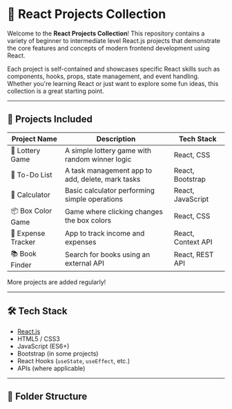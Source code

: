# 🎯 React Projects Collection

Welcome to the **React Projects Collection**! This repository contains a variety of beginner to intermediate level React.js projects that demonstrate the core features and concepts of modern frontend development using React.

Each project is self-contained and showcases specific React skills such as components, hooks, props, state management, and event handling. Whether you're learning React or just want to explore some fun ideas, this collection is a great starting point.

---

## 🚀 Projects Included

| Project Name     | Description                                      | Tech Stack         |
|------------------|--------------------------------------------------|--------------------|
| 🎰 Lottery Game   | A simple lottery game with random winner logic   | React, CSS         |
| 📝 To-Do List     | A task management app to add, delete, mark tasks| React, Bootstrap   |
| 🧮 Calculator     | Basic calculator performing simple operations    | React, JavaScript  |
| 📦 Box Color Game | Game where clicking changes the box colors       | React, CSS         |
| 📅 Expense Tracker| App to track income and expenses                 | React, Context API |
| 📚 Book Finder    | Search for books using an external API           | React, REST API    |

More projects are added regularly!

---

## 🛠️ Tech Stack

- [React.js](https://reactjs.org/)
- HTML5 / CSS3
- JavaScript (ES6+)
- Bootstrap (in some projects)
- React Hooks (`useState`, `useEffect`, etc.)
- APIs (where applicable)

---

## 📂 Folder Structure


